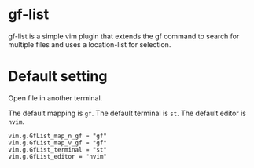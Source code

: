 # gf-list

gf-list is a simple vim plugin that extends the gf command to search for
multiple files and uses a location-list for selection.

# Default setting

Open file in another terminal.

The default mapping is `gf`. The default terminal is `st`. The default editor is `nvim`. 
```
vim.g.GfList_map_n_gf = "gf"
vim.g.GfList_map_v_gf = "gf"
vim.g.GfList_terminal = "st"
vim.g.GfList_editor = "nvim"

```
